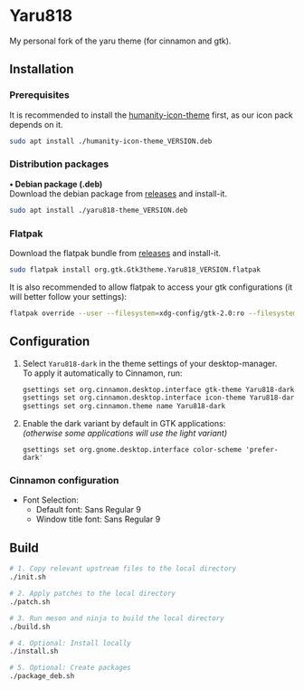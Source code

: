 # Yaru818

My personal fork of the yaru theme (for cinnamon and gtk).

## Installation

### Prerequisites

It is recommended to install the [humanity-icon-theme] first, as our icon pack
depends on it.

```sh
sudo apt install ./humanity-icon-theme_VERSION.deb
```

### Distribution packages

**• Debian package (.deb)**\
Download the debian package from [releases] and install-it.

```sh
sudo apt install ./yaru818-theme_VERSION.deb
```

### Flatpak

Download the flatpak bundle from [releases] and install-it.

```sh
sudo flatpak install org.gtk.Gtk3theme.Yaru818_VERSION.flatpak
```

It is also recommended to allow flatpak to access your gtk configurations (it
will better follow your settings):

```sh
flatpak override --user --filesystem=xdg-config/gtk-2.0:ro --filesystem=xdg-config/gtk-3.0:ro
```

## Configuration

1. Select `Yaru818-dark` in the theme settings of your desktop-manager.\
   To apply it automatically to Cinnamon, run:
   ```sh
   gsettings set org.cinnamon.desktop.interface gtk-theme Yaru818-dark
   gsettings set org.cinnamon.desktop.interface icon-theme Yaru818-dark
   gsettings set org.cinnamon.theme name Yaru818-dark
   ```

2. Enable the dark variant by default in GTK applications:\
   *(otherwise some applications will use the light variant)*
   ```
   gsettings set org.gnome.desktop.interface color-scheme 'prefer-dark'
   ```

### Cinnamon configuration

- Font Selection:
    - Default font: Sans Regular 9
    - Window title font: Sans Regular 9

## Build

```sh
# 1. Copy relevant upstream files to the local directory
./init.sh

# 2. Apply patches to the local directory
./patch.sh

# 3. Run meson and ninja to build the local directory
./build.sh

# 4. Optional: Install locally
./install.sh

# 5. Optional: Create packages
./package_deb.sh
```

[releases]: https://github.com/nathan818fr/yaru818/releases

[humanity-icon-theme]: http://archive.ubuntu.com/ubuntu/pool/main/h/humanity-icon-theme/humanity-icon-theme_0.6.16_all.deb
